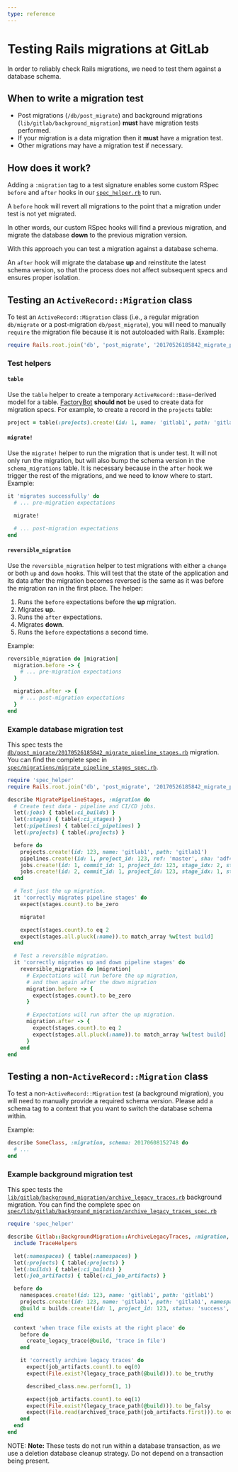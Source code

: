 ```yaml
---
type: reference
---
```


# Testing Rails migrations at GitLab

In order to reliably check Rails migrations, we need to test them against
a database schema.

## When to write a migration test

- Post migrations (`/db/post_migrate`) and background migrations
  (`lib/gitlab/background_migration`) **must** have migration tests performed.
- If your migration is a data migration then it **must** have a migration test.
- Other migrations may have a migration test if necessary.

## How does it work?

Adding a `:migration` tag to a test signature enables some custom RSpec
`before` and `after` hooks in our
[`spec_helper.rb`](https://gitlab.com/gitlab-org/gitlab/blob/3b29908a64ff729c0cf6d93452fe00ab23079c75/spec%2Fspec_helper.rb#L259)
to run.

A `before` hook will revert all migrations to the point that a migration
under test is not yet migrated.

In other words, our custom RSpec hooks will find a previous migration, and
migrate the database **down** to the previous migration version.

With this approach you can test a migration against a database schema.

An `after` hook will migrate the database **up** and reinstitute the latest
schema version, so that the process does not affect subsequent specs and
ensures proper isolation.

## Testing an `ActiveRecord::Migration` class

To test an `ActiveRecord::Migration` class (i.e., a
regular migration `db/migrate` or a post-migration `db/post_migrate`), you
will need to manually `require` the migration file because it is not
autoloaded with Rails. Example:

```ruby
require Rails.root.join('db', 'post_migrate', '20170526185842_migrate_pipeline_stages.rb')
```

### Test helpers

#### `table`

Use the `table` helper to create a temporary `ActiveRecord::Base`-derived model
for a table. [FactoryBot](best_practices.md#factories)
**should not** be used to create data for migration specs. For example, to
create a record in the `projects` table:

```ruby
project = table(:projects).create!(id: 1, name: 'gitlab1', path: 'gitlab1')
```

#### `migrate!`

Use the `migrate!` helper to run the migration that is under test. It will not only
run the migration, but will also bump the schema version in the `schema_migrations`
table. It is necessary because in the `after` hook we trigger the rest of
the migrations, and we need to know where to start. Example:

```ruby
it 'migrates successfully' do
  # ... pre-migration expectations

  migrate!

  # ... post-migration expectations
end
```

#### `reversible_migration`

Use the `reversible_migration` helper to test migrations with either a
`change` or both `up` and `down` hooks. This will test that the state of
the application and its data after the migration becomes reversed is the
same as it was before the migration ran in the first place. The helper:

1. Runs the `before` expectations before the **up** migration.
1. Migrates **up**.
1. Runs the `after` expectations.
1. Migrates **down**.
1. Runs the `before` expectations a second time.

Example:

```ruby
reversible_migration do |migration|
  migration.before -> {
    # ... pre-migration expectations
  }

  migration.after -> {
    # ... post-migration expectations
  }
end
```

### Example database migration test

This spec tests the
[`db/post_migrate/20170526185842_migrate_pipeline_stages.rb`](https://gitlab.com/gitlab-org/gitlab-foss/blob/v11.6.5/db/post_migrate/20170526185842_migrate_pipeline_stages.rb)
migration. You can find the complete spec in
[`spec/migrations/migrate_pipeline_stages_spec.rb`](https://gitlab.com/gitlab-org/gitlab-foss/blob/v11.6.5/spec/migrations/migrate_pipeline_stages_spec.rb).

```ruby
require 'spec_helper'
require Rails.root.join('db', 'post_migrate', '20170526185842_migrate_pipeline_stages.rb')

describe MigratePipelineStages, :migration do
  # Create test data - pipeline and CI/CD jobs.
  let(:jobs) { table(:ci_builds) }
  let(:stages) { table(:ci_stages) }
  let(:pipelines) { table(:ci_pipelines) }
  let(:projects) { table(:projects) }

  before do
    projects.create!(id: 123, name: 'gitlab1', path: 'gitlab1')
    pipelines.create!(id: 1, project_id: 123, ref: 'master', sha: 'adf43c3a')
    jobs.create!(id: 1, commit_id: 1, project_id: 123, stage_idx: 2, stage: 'build')
    jobs.create!(id: 2, commit_id: 1, project_id: 123, stage_idx: 1, stage: 'test')
  end

  # Test just the up migration.
  it 'correctly migrates pipeline stages' do
    expect(stages.count).to be_zero

    migrate!

    expect(stages.count).to eq 2
    expect(stages.all.pluck(:name)).to match_array %w[test build]
  end

  # Test a reversible migration.
  it 'correctly migrates up and down pipeline stages' do
    reversible_migration do |migration|
      # Expectations will run before the up migration,
      # and then again after the down migration
      migration.before -> {
        expect(stages.count).to be_zero
      }

      # Expectations will run after the up migration.
      migration.after -> {
        expect(stages.count).to eq 2
        expect(stages.all.pluck(:name)).to match_array %w[test build]
      }
    end
end
```

## Testing a non-`ActiveRecord::Migration` class

To test a non-`ActiveRecord::Migration` test (a background migration),
you will need to manually provide a required schema version. Please add a
schema tag to a context that you want to switch the database schema within.

Example:

```ruby
describe SomeClass, :migration, schema: 20170608152748 do
  # ...
end
```

### Example background migration test

This spec tests the
[`lib/gitlab/background_migration/archive_legacy_traces.rb`](https://gitlab.com/gitlab-org/gitlab-foss/blob/v11.6.5/lib/gitlab/background_migration/archive_legacy_traces.rb)
background migration. You can find the complete spec on
[`spec/lib/gitlab/background_migration/archive_legacy_traces_spec.rb`](https://gitlab.com/gitlab-org/gitlab-foss/blob/v11.6.5/spec/lib/gitlab/background_migration/archive_legacy_traces_spec.rb)

```ruby
require 'spec_helper'

describe Gitlab::BackgroundMigration::ArchiveLegacyTraces, :migration, schema: 20180529152628 do
  include TraceHelpers

  let(:namespaces) { table(:namespaces) }
  let(:projects) { table(:projects) }
  let(:builds) { table(:ci_builds) }
  let(:job_artifacts) { table(:ci_job_artifacts) }

  before do
    namespaces.create!(id: 123, name: 'gitlab1', path: 'gitlab1')
    projects.create!(id: 123, name: 'gitlab1', path: 'gitlab1', namespace_id: 123)
    @build = builds.create!(id: 1, project_id: 123, status: 'success', type: 'Ci::Build')
  end

  context 'when trace file exists at the right place' do
    before do
      create_legacy_trace(@build, 'trace in file')
    end

    it 'correctly archive legacy traces' do
      expect(job_artifacts.count).to eq(0)
      expect(File.exist?(legacy_trace_path(@build))).to be_truthy

      described_class.new.perform(1, 1)

      expect(job_artifacts.count).to eq(1)
      expect(File.exist?(legacy_trace_path(@build))).to be_falsy
      expect(File.read(archived_trace_path(job_artifacts.first))).to eq('trace in file')
    end
  end
end
```

NOTE: **Note:**
These tests do not run within a database transaction, as we use a deletion database
cleanup strategy. Do not depend on a transaction being present.
